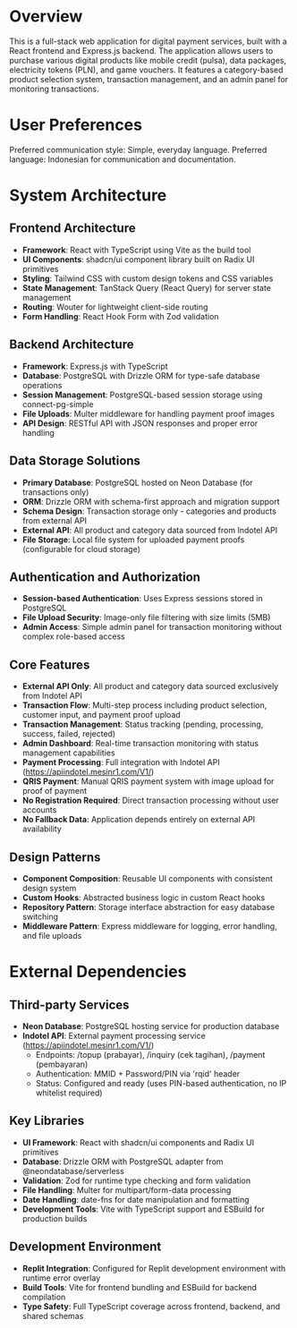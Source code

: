 # Overview

This is a full-stack web application for digital payment services, built with a React frontend and Express.js backend. The application allows users to purchase various digital products like mobile credit (pulsa), data packages, electricity tokens (PLN), and game vouchers. It features a category-based product selection system, transaction management, and an admin panel for monitoring transactions.

# User Preferences

Preferred communication style: Simple, everyday language.
Preferred language: Indonesian for communication and documentation.

# System Architecture

## Frontend Architecture
- **Framework**: React with TypeScript using Vite as the build tool
- **UI Components**: shadcn/ui component library built on Radix UI primitives
- **Styling**: Tailwind CSS with custom design tokens and CSS variables
- **State Management**: TanStack Query (React Query) for server state management
- **Routing**: Wouter for lightweight client-side routing
- **Form Handling**: React Hook Form with Zod validation

## Backend Architecture
- **Framework**: Express.js with TypeScript
- **Database**: PostgreSQL with Drizzle ORM for type-safe database operations
- **Session Management**: PostgreSQL-based session storage using connect-pg-simple
- **File Uploads**: Multer middleware for handling payment proof images
- **API Design**: RESTful API with JSON responses and proper error handling

## Data Storage Solutions
- **Primary Database**: PostgreSQL hosted on Neon Database (for transactions only)
- **ORM**: Drizzle ORM with schema-first approach and migration support
- **Schema Design**: Transaction storage only - categories and products from external API
- **External API**: All product and category data sourced from Indotel API
- **File Storage**: Local file system for uploaded payment proofs (configurable for cloud storage)

## Authentication and Authorization
- **Session-based Authentication**: Uses Express sessions stored in PostgreSQL
- **File Upload Security**: Image-only file filtering with size limits (5MB)
- **Admin Access**: Simple admin panel for transaction monitoring without complex role-based access

## Core Features
- **External API Only**: All product and category data sourced exclusively from Indotel API
- **Transaction Flow**: Multi-step process including product selection, customer input, and payment proof upload
- **Transaction Management**: Status tracking (pending, processing, success, failed, rejected)
- **Admin Dashboard**: Real-time transaction monitoring with status management capabilities
- **Payment Processing**: Full integration with Indotel API (https://apiindotel.mesinr1.com/V1/)
- **QRIS Payment**: Manual QRIS payment system with image upload for proof of payment
- **No Registration Required**: Direct transaction processing without user accounts
- **No Fallback Data**: Application depends entirely on external API availability

## Design Patterns
- **Component Composition**: Reusable UI components with consistent design system
- **Custom Hooks**: Abstracted business logic in custom React hooks
- **Repository Pattern**: Storage interface abstraction for easy database switching
- **Middleware Pattern**: Express middleware for logging, error handling, and file uploads

# External Dependencies

## Third-party Services
- **Neon Database**: PostgreSQL hosting service for production database  
- **Indotel API**: External payment processing service (https://apiindotel.mesinr1.com/V1/)
  - Endpoints: /topup (prabayar), /inquiry (cek tagihan), /payment (pembayaran)  
  - Authentication: MMID + Password/PIN via 'rqid' header
  - Status: Configured and ready (uses PIN-based authentication, no IP whitelist required)

## Key Libraries
- **UI Framework**: React with shadcn/ui components and Radix UI primitives
- **Database**: Drizzle ORM with PostgreSQL adapter from @neondatabase/serverless
- **Validation**: Zod for runtime type checking and form validation
- **File Handling**: Multer for multipart/form-data processing
- **Date Handling**: date-fns for date manipulation and formatting
- **Development Tools**: Vite with TypeScript support and ESBuild for production builds

## Development Environment
- **Replit Integration**: Configured for Replit development environment with runtime error overlay
- **Build Tools**: Vite for frontend bundling and ESBuild for backend compilation
- **Type Safety**: Full TypeScript coverage across frontend, backend, and shared schemas